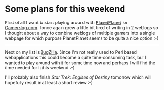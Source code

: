 # Some plans for this weekend

First of all I want to start playing around with <a href="http://www.planetplanet.org">PlanetPlanet</a> for <a href="http://www.gamerslog.com">Gamerslog.com</a>. I once again grew a little bit tired of writing in 2 weblogs so I thought about a way to combine weblogs of multiple gamers into a single webpage for which purpose PlanetPlanet seems to be quite a nice option :-)

-------------------------------



Next on my list is <a href="http://www.bugzilla.org">BugZilla</a>. Since I'm not really used to Perl based webapplications this could become a quite time-consuming task, but I wanted to play around with it for some time now and perhaps I will find the time needed for it this weekend :-)



I'll probably also finish <cite>Star Trek: Engines of Destiny</cite> tomorrow which will hopefully result in at least a short review :-)